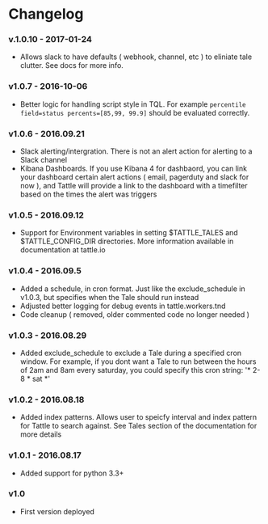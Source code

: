 # Changelog

### v.1.0.10 - 2017-01-24
* Allows slack to have defaults ( webhook, channel, etc ) to eliniate tale clutter.  See docs for more info.

### v1.0.7 - 2016-10-06
* Better logic for handling script style in TQL. For example `percentile field=status percents=[85,99, 99.9]` should be evaluated correctly.  

### v1.0.6 - 2016.09.21
* Slack alerting/intergration.  There is not an alert action for alerting to a Slack channel
* Kibana Dashboards.  If you use Kibana 4 for dashbaord, you can link your dashboard certain alert actions ( email, pagerduty and slack for now ), and Tattle will provide a link to the dashboard with a timefilter based on the times the alert was triggers

### v1.0.5 - 2016.09.12
* Support for Environment variables in setting $TATTLE_TALES and $TATTLE_CONFIG_DIR directories. More information available in documentation at tattle.io

### v1.0.4 - 2016.09.5
* Added a schedule, in cron format.  Just like the exclude_schedule in v1.0.3, but specifies when the Tale should run instead
* Adjusted better logging for debug events in tattle.workers.tnd
* Code cleanup ( removed, older commented code no longer needed ) 

### v1.0.3 - 2016.08.29
* Added exclude_schedule to exclude a Tale during a specified cron window.  For example, if you dont want a Tale to run between the hours of 2am and 8am every saturday, you could specify this cron string:  '* 2-8 * sat *'

### v1.0.2 - 2016.08.18
* Added index patterns.  Allows user to speicfy interval and index pattern for Tattle to search against.  See Tales section of the documentation for more details

### v1.0.1 - 2016.08.17
* Added support for python 3.3+

### v1.0 
* First version deployed

